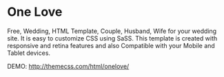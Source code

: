 # One Love

Free, Wedding, HTML Template, Couple, Husband, Wife for your wedding site. 
It is easy to customize CSS using SaSS. 
This template is created with responsive and retina features and also Compatible with your Mobile and Tablet devices.

DEMO: http://themecss.com/html/onelove/